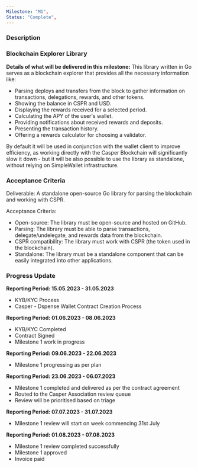 ```yaml
---
Milestone: "M1",
Status: "Complete",
---
```

<!--lang:en--> 
### Description
### Blockchain Explorer Library 

**Details of what will be delivered in this milestone:**
This library written in Go serves as a blockchain explorer that provides all the necessary information like:

- Parsing deploys and transfers from the block to gather information on transactions, delegations, rewards, and other tokens.
- Showing the balance in CSPR and USD.
- Displaying the rewards received for a selected period.
- Calculating the APY of the user's wallet.
- Providing notifications about received rewards and deposits.
- Presenting the transaction history.
- Offering a rewards calculator for choosing a validator.

By default it will be used in conjunction with the wallet client to improve efficiency, as working directly with the Casper Blockchain will significantly slow it down - but it will be also possible to use the library as standalone, without relying on SimpleWallet infrastructure.


### Acceptance Criteria

Deliverable: A standalone open-source Go library for parsing the blockchain and working with CSPR.

Acceptance Criteria:

- Open-source: The library must be open-source and hosted on GitHub.
- Parsing: The library must be able to parse transactions, delegate/undelegate, and rewards data from the blockchain.
- CSPR compatibility: The library must work with CSPR (the token used in the blockchain).
- Standalone: The library must be a standalone component that can be easily integrated into other applications.


### Progress Update

**Reporting Period: 15.05.2023 - 31.05.2023**
- KYB/KYC Process
- Casper - Dspense Wallet Contract Creation Process

**Reporting Period: 01.06.2023 - 08.06.2023**
- KYB/KYC Completed
- Contract Signed
- Milestone 1 work in progress

**Reporting Period: 09.06.2023 - 22.06.2023**
- Milestone 1 progressing as per plan

**Reporting Period: 23.06.2023 - 06.07.2023**
- Milestone 1 completed and delivered as per the contract agreement
- Routed to the Casper Association review queue
- Review will be prioritised based on triage

**Reporting Period: 07.07.2023 - 31.07.2023**
- Milestone 1 review will start on week commencing 31st July

**Reporting Period: 01.08.2023 - 07.08.2023**
- Milestone 1 review completed successfully
- Milestone 1 approved
- Invoice paid